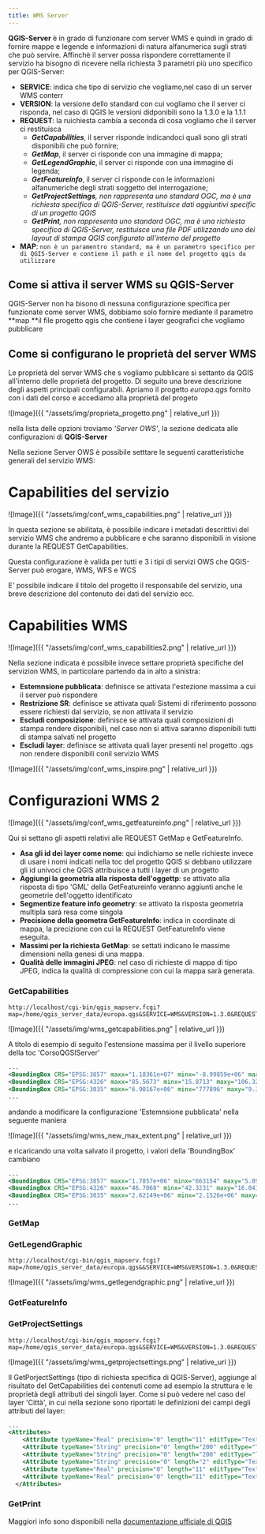 ```yaml
---
title: WMS Server
---
```


**QGIS-Server** è in grado di funzionare com server WMS e quindi in grado di fornire mappe e legende e informazioni di natura alfanumerica sugli strati che può servire.
Affinchè il server  possa rispondere correttamente il servizio ha bisogno di ricevere nella richiesta 3 parametri più uno specifico per QGIS-Server:
- **SERVICE**: indica che tipo di servizio che vogliamo,nel caso di un server WMS conterr
- **VERSION**: la versione dello standard con cui vogliamo che il server ci risponda,  nel caso di QGIS le versioni didponibili sono la 1.3.0 e la 1.1.1
- **REQUEST**: la ruichiesta cambia a seconda di cosa vogliamo che il server ci restituisca
  - ***GetCapabilities***, il server risponde indicandoci quali sono gli strati disponibili che può fornire;
  - ***GetMap***, il server ci risponde con una immagine di mappa;
  - ***GetLegendGraphic***, il server ci risponde con una immagine di legenda;
  - ***GetFeatureinfo***, il server ci risponde con le informazioni alfanumeriche degli strati soggetto del interrogazione;
  - ***GetProjectSettings**, non rappresenta uno standard OGC, ma è una richiesta specifica di QGIS-Server, restituisce dati aggiuntivi specific di un progetto QGIS*
  - ***GetPrint**, non rappresenta uno standard OGC, ma è una richiesta specifica di QGIS-Server, restituisce una file PDF utilizzando uno dei layout di stampa QGIS configurato all'interno del progetto*
- **MAP**: `non è un paramentro standard, ma è un parametro specifico per di QGIS-Server e contiene il path e il nome del progetto qgis da utilizzare`

## Come si attiva il server WMS su QGIS-Server
QGIS-Server non ha bisono di nessuna configurazione specifica per funzionate come server WMS, dobbiamo solo fornire mediante il parametro **map **il file progetto qgis che contiene i layer geografici che vogliamo pubblicare

## Come si configurano le proprietà del server WMS
Le proprietà del server WMS che s vogliamo pubblicare si settanto da QGIS all'interno delle proprietà del progetto.
Di seguito una breve descrizione degli aspetti principali configurabili.
Apriamo il progetto *europa.qgs* fornito con i dati del corso e accediamo alla proprietà del progeto

![Image]({{ "/assets/img/proprieta_progetto.png" | relative_url }})

nella lista delle opzioni troviamo *'Server OWS'*, la sezione dedicata alle configurazioni di **QGIS-Server**

Nella sezione Server OWS è possibile setttare le seguenti caratteristiche generali del servizio WMS:

# Capabilities del servizio
![Image]({{ "/assets/img/conf_wms_capabilities.png" | relative_url }})

In questa sezione se abilitata, è possibile indicare i metadati descrittivi del servizio WMS che andremo a pubblicare e che saranno disponibili in visione durante la REQUEST GetCapabilities.

Questa configurazione è valida per tutti e 3 i tipi di servizi OWS che QGIS-Server può erogare, WMS, WFS e WCS

E' possibile indicare il titolo del progetto il responsabile del servizio, una breve descrizione del contenuto dei dati del servizio ecc.

# Capabilities WMS

![Image]({{ "/assets/img/conf_wms_capabilities2.png" | relative_url }})

Nella sezione indicata è possibile invece settare proprietà specifiche del servizion WMS, in particolare partendo da in alto a sinistra:
- **Estemnsione pubblicata**: definisce se attivata l'estezione massima a cui il server può rispondere
- **Restrizione SR**: definisce se attivata quali Sistemi di riferimento possono essere richiesti dal servizio, se non attivata il servizio
- **Escludi composizione**: definisce se attivata quali composizioni di stampa rendere disponibili, nel caso non si attiva saranno disponibili tutti di stampa salvati nel progetto
- **Escludi layer**: definisce se attivata quali layer presenti nel progetto .qgs non rendere disponibili conil servizio WMS

![Image]({{ "/assets/img/conf_wms_inspire.png" | relative_url }})

# Configurazioni WMS 2

![Image]({{ "/assets/img/conf_wms_getfeatureinfo.png" | relative_url }})

Qui si settano gli aspetti relativi alle REQUEST GetMap e GetFeatureInfo.

- **Asa gli id dei layer come nome**: qui indichiamo se nelle richieste invece di usare i nomi indicati nella toc del progetto QGIS si debbano utilizzare gli id univoci che QGIS attribuisce a tutti i layer di un progetto
- **Aggiungi la geometria alla risposta dell'oggettp**: se attivato alla risposta di tipo 'GML' della GetFeatureinfo veranno aggiunti anche le geometrie dell'oggetto identificato
- **Segmentize feature info geometry**: se attivato la risposta geometria multipla sarà resa come singola
- **Precisione della geometra GetFeatureInfo**: indica in coordinate di mappa, la precizione con cui la REQUEST GetFeatureInfo viene eseguita.
- **Massimi per la richiesta GetMap**: se settati indicano le massime dimensioni nella genesi di una mappa.
- **Qualità delle immagini JPEG**: nel caso di richieste di mappa di tipo JPEG, indica la qualità di compressione con cui la mappa sarà generata.

### GetCapabilities

```
http://localhost/cgi-bin/qgis_mapserv.fcgi?map=/home/qgis_server_data/europa.qgs&SERVICE=WMS&VERSION=1.3.0&REQUEST=GetCapabilities
```
![Image]({{ "/assets/img/wms_getcapabilities.png" | relative_url }})

A titolo di esempio di seguito l'estensione massima per il livello superiore della toc 'CorsoQGSIServer'

```xml
...
<BoundingBox CRS="EPSG:3857" maxx="1.18361e+07" minx="-8.99859e+06" maxy="2.07408e+07" miny="1.78982e+06"/>
<BoundingBox CRS="EPSG:4326" maxx="85.5673" minx="15.8713" maxy="106.325" miny="-80.8357"/>
<BoundingBox CRS="EPSG:3035" maxx="6.90167e+06" minx="777896" maxy="9.35175e+06" miny="587624"/>
...
```

andando a modificare la configurazione 'Estemnsione pubblicata' nella seguente maniera

![Image]({{ "/assets/img/wms_new_max_extent.png" | relative_url }})

e ricaricando una volta salvato il progetto, i valori della 'BoundingBox' cambiano

```xml
...
<BoundingBox CRS="EPSG:3857" maxx="1.7857e+06" minx="663154" maxy="5.89434e+06" miny="5.2095e+06"/>
<BoundingBox CRS="EPSG:4326" maxx="46.7068" minx="42.3231" maxy="16.0412" miny="5.95721"/>
<BoundingBox CRS="EPSG:3035" maxx="2.62149e+06" minx="2.1526e+06" maxy="4.78432e+06" miny="4.01128e+06"/>
...
```

### GetMap

### GetLegendGraphic

```
http://localhost/cgi-bin/qgis_mapserv.fcgi?map=/home/qgis_server_data/europa.qgs&&SERVICE=WMS&VERSION=1.3.0&REQUEST=GetLegendGraphic&LAYER=Citt%C3%A0&FORMAT=image/png&STYLE=default&SLD_VERSION=1.1.0
```

![Image]({{ "/assets/img/wms_getlegendgraphic.png" | relative_url }})

### GetFeatureInfo

### GetProjectSettings

```
http://localhost/cgi-bin/qgis_mapserv.fcgi?map=/home/qgis_server_data/europa.qgs&SERVICE=WMS&VERSION=1.3.0&REQUEST=GetProjectSettings
```

![Image]({{ "/assets/img/wms_getprojectsettings.png" | relative_url }})

Il GetPorjectSettings (tipo di richiesta specifica di QGIS-Server), aggiunge al risultato del GetCapabilities dei contenuti come ad esempio la struttura e le proprietà degli attributi dei singoli layer.
Come si può vedere nel caso del layer 'Città', in cui nella sezione <Attributes> sono riportati le definizioni dei campi degli attributi del layer:

```xml
...
<Attributes>
    <Attribute typeName="Real" precision="0" length="11" editType="TextEdit" type="double" comment="" name="GEONAMEID"/>
    <Attribute typeName="String" precision="0" length="200" editType="TextEdit" type="QString" comment="" name="NAME"/>
    <Attribute typeName="String" precision="0" length="200" editType="TextEdit" type="QString" comment="" name="ASCIINAME"/>
    <Attribute typeName="String" precision="0" length="2" editType="TextEdit" type="QString" comment="" name="ISO2_CODE"/>
    <Attribute typeName="Real" precision="0" length="11" editType="TextEdit" type="double" comment="" name="POPULATION"/>
    <Attribute typeName="Real" precision="0" length="11" editType="TextEdit" type="double" comment="" name="GTOPO30"/>
  </Attributes>
```

### GetPrint

Maggiori info sono disponibili nella [documentazione ufficiale di QGIS](https://docs.qgis.org/2.18/en/docs/user_manual/working_with_ogc/ogc_server_support.html#qgis-server-installation-on-debian-ubuntu)
    


